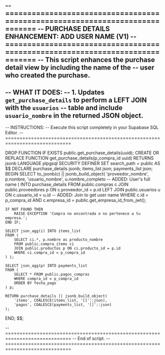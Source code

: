 -- =============================================================================
-- PURCHASE DETAILS ENHANCEMENT: ADD USER NAME (V1)
-- =============================================================================
-- This script enhances the purchase detail view by including the name of the
-- user who created the purchase.
--
-- WHAT IT DOES:
-- 1. Updates `get_purchase_details` to perform a LEFT JOIN with the `usuarios`
--    table and include `usuario_nombre` in the returned JSON object.
--
-- INSTRUCTIONS:
-- Execute this script completely in your Supabase SQL Editor.
-- =============================================================================

DROP FUNCTION IF EXISTS public.get_purchase_details(uuid);
CREATE OR REPLACE FUNCTION get_purchase_details(p_compra_id uuid)
RETURNS jsonb
LANGUAGE plpgsql
SECURITY DEFINER
SET search_path = public
AS $$
DECLARE
    purchase_details jsonb;
    items_list json;
    payments_list json;
BEGIN
    SELECT to_jsonb(c) || jsonb_build_object(
        'proveedor_nombre', p.nombre,
        'usuario_nombre', u.nombre_completo -- ADDED: User's full name
    )
    INTO purchase_details
    FROM public.compras c
    JOIN public.proveedores p ON c.proveedor_id = p.id
    LEFT JOIN public.usuarios u ON c.usuario_id = u.id -- ADDED: Join to get user name
    WHERE c.id = p_compra_id AND c.empresa_id = public.get_empresa_id_from_jwt();

    IF NOT FOUND THEN
        RAISE EXCEPTION 'Compra no encontrada o no pertenece a tu empresa.';
    END IF;

    SELECT json_agg(i) INTO items_list
    FROM (
        SELECT ci.*, p.nombre as producto_nombre
        FROM public.compra_items ci
        JOIN public.productos p ON ci.producto_id = p.id
        WHERE ci.compra_id = p_compra_id
    ) i;

    SELECT json_agg(p) INTO payments_list
    FROM (
        SELECT * FROM public.pagos_compras
        WHERE compra_id = p_compra_id
        ORDER BY fecha_pago
    ) p;

    RETURN purchase_details || jsonb_build_object(
        'items', COALESCE(items_list, '[]'::json),
        'pagos', COALESCE(payments_list, '[]'::json)
    );
END;
$$;


-- =============================================================================
-- End of script.
-- =============================================================================
